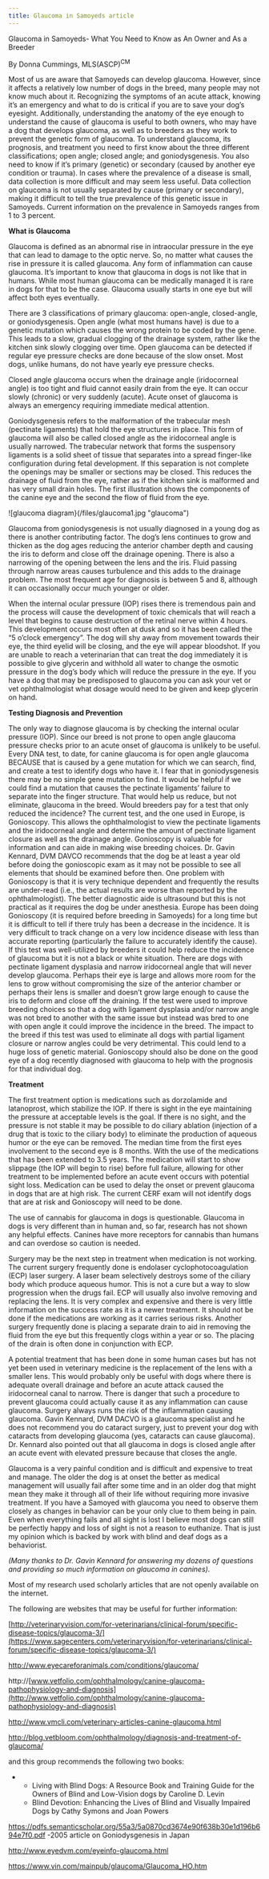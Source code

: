 ```yaml
---
title: Glaucoma in Samoyeds article
---
```

Glaucoma in Samoyeds- What You Need to Know as An Owner and As a Breeder

By Donna Cummings, MLS(ASCP)<sup>CM</sup>

Most of us are aware that Samoyeds can develop glaucoma. However, since it affects a relatively low number of dogs in the breed, many people may not know much about it. Recognizing the symptoms of an acute attack, knowing it’s an emergency and what to do is critical if you are to save your dog’s eyesight. Additionally, understanding the anatomy of the eye enough to understand the cause of glaucoma is useful to both owners, who may have a dog that develops glaucoma, as well as to breeders as they work to prevent the genetic form of glaucoma. To understand glaucoma, its prognosis, and treatment you need to first know about the three different classifications; open angle; closed angle; and goniodysgenesis. You also need to know if it’s primary (genetic) or secondary (caused by another eye condition or trauma). In cases where the prevalence of a disease is small, data collection is more difficult and may seem less useful. Data collection on glaucoma is not usually separated by cause (primary or secondary), making it difficult to tell the true prevalence of this genetic issue in Samoyeds. Current information on the prevalence in Samoyeds ranges from 1 to 3 percent.

**What is Glaucoma**

Glaucoma is defined as an abnormal rise in intraocular pressure in the eye that can lead to damage to the optic nerve. So, no matter what causes the rise in pressure it is called glaucoma. Any form of inflammation can cause glaucoma. It’s important to know that glaucoma in dogs is not like that in humans. While most human glaucoma can be medically managed it is rare in dogs for that to be the case. Glaucoma usually starts in one eye but will affect both eyes eventually.

There are 3 classifications of primary glaucoma: open-angle, closed-angle, or goniodysgenesis. Open angle (what most humans have) is due to a genetic mutation which causes the wrong protein to be coded by the gene. This leads to a slow, gradual clogging of the drainage system, rather like the kitchen sink slowly clogging over time. Open glaucoma can be detected if regular eye pressure checks are done because of the slow onset. Most dogs, unlike humans, do not have yearly eye pressure checks.

Closed angle glaucoma occurs when the drainage angle (iridocorneal angle) is too tight and fluid cannot easily drain from the eye. It can occur slowly (chronic) or very suddenly (acute). Acute onset of glaucoma is always an emergency requiring immediate medical attention.

Goniodysgenesis refers to the malformation of the trabecular mesh (pectinate ligaments) that hold the eye structures in place. This form of glaucoma will also be called closed angle as the iridocorneal angle is usually narrowed. The trabecular network that forms the suspensory ligaments is a solid sheet of tissue that separates into a spread finger-like configuration during fetal development. If this separation is not complete the openings may be smaller or sections may be closed. This reduces the drainage of fluid from the eye, rather as if the kitchen sink is malformed and has very small drain holes. The first illustration shows the components of the canine eye and the second the flow of fluid from the eye.

![glaucoma diagram}(/files/glaucoma1.jpg "glaucoma")



Glaucoma from goniodysgenesis is not usually diagnosed in a young dog as there is another contributing factor. The dog’s lens continues to grow and thicken as the dog ages reducing the anterior chamber depth and causing the iris to deform and close off the drainage opening. There is also a narrowing of the opening between the lens and the iris. Fluid passing through narrow areas causes turbulence and this adds to the drainage problem. The most frequent age for diagnosis is between 5 and 8, although it can occasionally occur much younger or older.

When the internal ocular pressure (IOP) rises there is tremendous pain and the process will cause the development of toxic chemicals that will reach a level that begins to cause destruction of the retinal nerve within 4 hours. This development occurs most often at dusk and so it has been called the “5 o’clock emergency”. The dog will shy away from movement towards their eye, the third eyelid will be closing, and the eye will appear bloodshot. If you are unable to reach a veterinarian that can treat the dog immediately it is possible to give glycerin and withhold all water to change the osmotic pressure in the dog’s body which will reduce the pressure in the eye. If you have a dog that may be predisposed to glaucoma you can ask your vet or vet ophthalmologist what dosage would need to be given and keep glycerin on hand.

**Testing Diagnosis and Prevention**

The only way to diagnose glaucoma is by checking the internal ocular pressure (IOP). Since our breed is not prone to open angle glaucoma pressure checks prior to an acute onset of glaucoma is unlikely to be useful. Every DNA test, to date, for canine glaucoma is for open angle glaucoma BECAUSE that is caused by a gene mutation for which we can search, find, and create a test to identify dogs who have it. I fear that in goniodysgenesis there may be no simple gene mutation to find. It would be helpful if we could find a mutation that causes the pectinate ligaments’ failure to separate into the finger structure. That would help us reduce, but not eliminate, glaucoma in the breed. Would breeders pay for a test that only reduced the incidence? The current test, and the one used in Europe, is Gonioscopy. This allows the ophthalmologist to view the pectinate ligaments and the iridocorneal angle and determine the amount of pectinate ligament closure as well as the drainage angle. Gonioscopy is valuable for information and can aide in making wise breeding choices. Dr. Gavin Kennard, DVM DAVCO recommends that the dog be at least a year old before doing the gonioscopic exam as it may not be possible to see all elements that should be examined before then. One problem with Gonioscopy is that it is very technique dependent and frequently the results are under-read (i.e., the actual results are worse than reported by the ophthalmologist). The better diagnostic aide is ultrasound but this is not practical as it requires the dog be under anesthesia. Europe has been doing Gonioscopy (it is required before breeding in Samoyeds) for a long time but it is difficult to tell if there truly has been a decrease in the incidence. It is very difficult to track change on a very low incidence disease with less than accurate reporting (particularly the failure to accurately identify the cause). If this test was well-utilized by breeders it could help reduce the incidence of glaucoma but it is not a black or white situation. There are dogs with pectinate ligament dysplasia and narrow iridocorneal angle that will never develop glaucoma. Perhaps their eye is large and allows more room for the lens to grow without compromising the size of the anterior chamber or perhaps their lens is smaller and doesn’t grow large enough to cause the iris to deform and close off the draining. If the test were used to improve breeding choices so that a dog with ligament dysplasia and/or narrow angle was not bred to another with the same issue but instead was bred to one with open angle it could improve the incidence in the breed. The impact to the breed if this test was used to eliminate all dogs with partial ligament closure or narrow angles could be very detrimental. This could lend to a huge loss of genetic material. Gonioscopy should also be done on the good eye of a dog recently diagnosed with glaucoma to help with the prognosis for that individual dog.

**Treatment**

The first treatment option is medications such as dorzolamide and latanoprost, which stabilize the IOP. If there is sight in the eye maintaining the pressure at acceptable levels is the goal. If there is no sight, and the pressure is not stable it may be possible to do ciliary ablation (injection of a drug that is toxic to the ciliary body) to eliminate the production of aqueous humor or the eye can be removed. The median time from the first eyes involvement to the second eye is 8 months. With the use of the medications that has been extended to 3.5 years. The medication will start to show slippage (the IOP will begin to rise) before full failure, allowing for other treatment to be implemented before an acute event occurs with potential sight loss. Medication can be used to delay the onset or prevent glaucoma in dogs that are at high risk. The current CERF exam will not identify dogs that are at risk and Gonioscopy will need to be done.

The use of cannabis for glaucoma in dogs is questionable. Glaucoma in dogs is very different than in human and, so far, research has not shown any helpful effects. Canines have more receptors for cannabis than humans and can overdose so caution is needed.

Surgery may be the next step in treatment when medication is not working. The current surgery frequently done is endolaser cyclophotocoagulation (ECP) laser surgery. A laser beam selectively destroys some of the ciliary body which produce aqueous humor. This is not a cure but a way to slow progression when the drugs fail. ECP will usually also involve removing and replacing the lens. It is very complex and expensive and there is very little information on the success rate as it is a newer treatment. It should not be done if the medications are working as it carries serious risks. Another surgery frequently done is placing a separate drain to aid in removing the fluid from the eye but this frequently clogs within a year or so. The placing of the drain is often done in conjunction with ECP.

A potential treatment that has been done in some human cases but has not yet been used in veterinary medicine is the replacement of the lens with a smaller lens. This would probably only be useful with dogs where there is adequate overall drainage and before an acute attack caused the iridocorneal canal to narrow. There is danger that such a procedure to prevent glaucoma could actually cause it as any inflammation can cause glaucoma. Surgery always runs the risk of the inflammation causing glaucoma. Gavin Kennard, DVM DACVO is a glaucoma specialist and he does not recommend you do cataract surgery, just to prevent your dog with cataracts from developing glaucoma (yes, cataracts can cause glaucoma). Dr. Kennard also pointed out that all glaucoma in dogs is closed angle after an acute event with elevated pressure because that closes the angle.

Glaucoma is a very painful condition and is difficult and expensive to treat and manage. The older the dog is at onset the better as medical management will usually fail after some time and in an older dog that might mean they make it through all of their life without requiring more invasive treatment. If you have a Samoyed with glaucoma you need to observe them closely as changes in behavior can be your only clue to them being in pain. Even when everything fails and all sight is lost I believe most dogs can still be perfectly happy and loss of sight is not a reason to euthanize. That is just my opinion which is backed by work with blind and deaf dogs as a behaviorist.

*(Many thanks to Dr. Gavin Kennard for answering my dozens of questions and providing so much information on glaucoma in canines).*

Most of my research used scholarly articles that are not openly available on the internet.

The following are websites that may be useful for further information:

[http://veterinaryvision.com/for-veterinarians/clinical-forum/specific-disease-topics/glaucoma-3/](https://www.sagecenters.com/veterinaryvision/for-veterinarians/clinical-forum/specific-disease-topics/glaucoma-3/)

<http://www.eyecareforanimals.com/conditions/glaucoma/>

http://[www.vetfolio.com/ophthalmology/canine-glaucoma-pathophysiology-and-diagnosis](http://www.vetfolio.com/ophthalmology/canine-glaucoma-pathophysiology-and-diagnosis)

<http://www.vmcli.com/veterinary-articles-canine-glaucoma.html>

<http://blog.vetbloom.com/ophthalmology/diagnosis-and-treatment-of-glaucoma/>

and this group recommends the following two books:

* * Living with Blind Dogs: A Resource Book and Training Guide for the Owners of Blind and Low-Vision dogs by Caroline D. Levin
  * Blind Devotion: Enhancing the Lives of Blind and Visually Impaired Dogs by Cathy Symons and Joan Powers

<https://pdfs.semanticscholar.org/55a3/5a0870cd3674e90f638b30e1d196b694e7f0.pdf> -2005 article on Goniodysgenesis in Japan

<http://www.eyedvm.com/eyeinfo-glaucoma.html>

<https://www.vin.com/mainpub/glaucoma/Glaucoma_HO.htm>